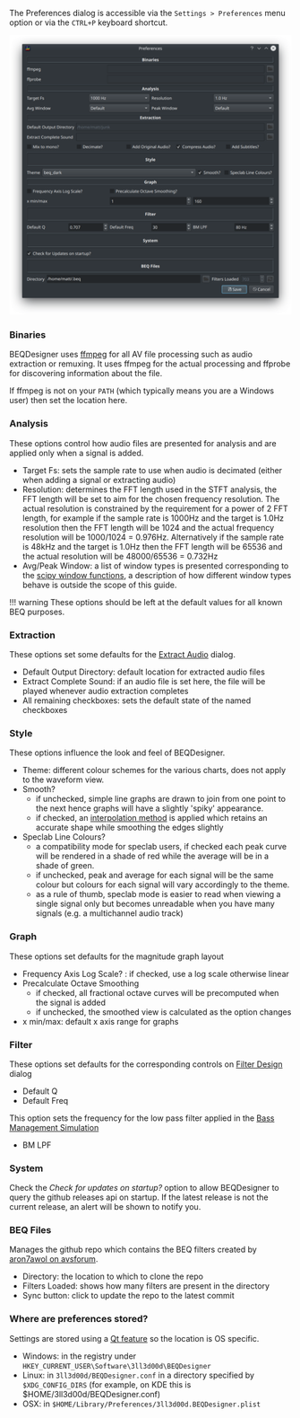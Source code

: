 The Preferences dialog is accessible via the `Settings > Preferences` menu option or via the `CTRL+P` keyboard shortcut.

![Preferences Dialog](../img/preferences.png)

### Binaries

BEQDesigner uses [ffmpeg](https://ffmpeg.org/) for all AV file processing such as audio extraction or remuxing. It uses ffmpeg for the actual processing and ffprobe for discovering information about the file.

If ffmpeg is not on your `PATH` (which typically means you are a Windows user) then set the location here.

### Analysis

These options control how audio files are presented for analysis and are applied only when a signal is added.

* Target Fs: sets the sample rate to use when audio is decimated (either when adding a signal or extracting audio)
* Resolution: determines the FFT length used in the STFT analysis, the FFT length will be set to aim for the chosen frequency resolution. The actual resolution is constrained by the requirement for a power of 2 FFT length, for example if the sample rate is 1000Hz and the target is 1.0Hz resolution then the FFT length will be 1024 and the actual frequency resolution will be 1000/1024 = 0.976Hz. Alternatively if the sample rate is 48kHz and the target is 1.0Hz then the FFT length will be 65536 and the actual resolution will be 48000/65536 = 0.732Hz
* Avg/Peak Window: a list of window types is presented corresponding to the [scipy window functions](https://docs.scipy.org/doc/scipy/reference/signal.windows.html#module-scipy.signal.windows), a description of how different window types behave is outside the scope of this guide.

!!! warning
    These options should be left at the default values for all known BEQ purposes.
    
### Extraction

These options set some defaults for the [Extract Audio](./extract_audio.md) dialog.

* Default Output Directory: default location for extracted audio files
* Extract Complete Sound: if an audio file is set here, the file will be played whenever audio extraction completes
* All remaining checkboxes: sets the default state of the named checkboxes

### Style

These options influence the look and feel of BEQDesigner.

* Theme: different colour schemes for the various charts, does not apply to the waveform view.
* Smooth?
  * if unchecked, simple line graphs are drawn to join from one point to the next hence graphs will have a slightly 'spiky' appearance.
  * if checked, an [interpolation method](https://docs.scipy.org/doc/scipy/reference/generated/scipy.interpolate.PchipInterpolator.html#scipy.interpolate.PchipInterpolator) is applied which retains an accurate shape while smoothing the edges slightly
* Speclab Line Colours?
  * a compatibility mode for speclab users, if checked each peak curve will be rendered in a shade of red while the average will be in a shade of green.
  * if unchecked, peak and average for each signal will be the same colour but colours for each signal will vary accordingly to the theme. 
  * as a rule of thumb, speclab mode is easier to read when viewing a single signal only but becomes unreadable when you have many signals (e.g. a multichannel audio track)

### Graph

These options set defaults for the magnitude graph layout

* Frequency Axis Log Scale? : if checked, use a log scale otherwise linear
* Precalculate Octave Smoothing
  * if checked, all fractional octave curves will be precomputed when the signal is added
  * if unchecked, the smoothed view is calculated as the option changes
* x min/max: default x axis range for graphs

### Filter

These options set defaults for the corresponding controls on [Filter Design](./add_filter.md) dialog 

* Default Q
* Default Freq

This option sets the frequency for the low pass filter applied in the [Bass Management Simulation](../workflow/bass_management.md)

* BM LPF

### System

Check the *Check for updates on startup?* option to allow BEQDesigner to query the github releases api on startup. If the latest release is not the current release, an alert will be shown to notify you.

### BEQ Files

Manages the github repo which contains the BEQ filters created by [aron7awol on avsforum](https://www.avsforum.com/forum/members/8588090-aron7awol.html).

* Directory: the location to which to clone the repo
* Filters Loaded: shows how many filters are present in the directory
* Sync button: click to update the repo to the latest commit

### Where are preferences stored?

Settings are stored using a [Qt feature](https://doc.qt.io/qt-5/qsettings.html#locations-where-application-settings-are-stored) so the location is OS specific.

* Windows: in the registry under `HKEY_CURRENT_USER\Software\3ll3d00d\BEQDesigner`
* Linux: in `3ll3d00d/BEQDesigner.conf` in a directory specified by `$XDG_CONFIG_DIRS` (for example, on KDE this is $HOME/3ll3d00d/BEQDesigner.conf)
* OSX: in `$HOME/Library/Preferences/3ll3d00d.BEQDesigner.plist`
